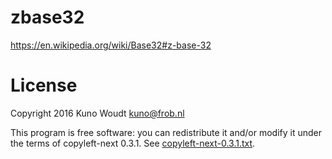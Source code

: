 
zbase32
=======

https://en.wikipedia.org/wiki/Base32#z-base-32

License
=======

Copyright 2016  Kuno Woudt <kuno@frob.nl>

This program is free software: you can redistribute it and/or modify
it under the terms of copyleft-next 0.3.1.  See
[copyleft-next-0.3.1.txt](copyleft-next-0.3.1.txt).

